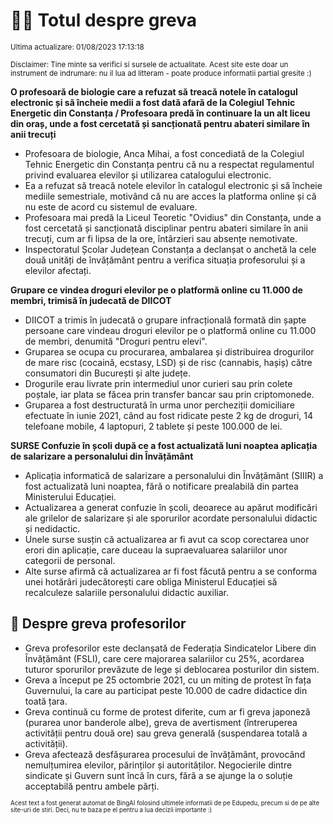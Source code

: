 # 👩‍🏫 Totul despre greva
<sub>Ultima actualizare: 01/08/2023 17:13:18</sub>

<sub>Disclaimer: Tine minte sa verifici si sursele de actualitate. Acest site este doar un instrument de indrumare: nu il lua ad litteram - poate produce informatii partial gresite :)</sub>

**O profesoară de biologie care a refuzat să treacă notele în catalogul electronic și să încheie medii a fost dată afară de la Colegiul Tehnic Energetic din Constanța / Profesoara predă în continuare la un alt liceu din oraș, unde a fost cercetată și sancționată pentru abateri similare în anii trecuți**

- Profesoara de biologie, Anca Mihai, a fost concediată de la Colegiul Tehnic Energetic din Constanța pentru că nu a respectat regulamentul privind evaluarea elevilor și utilizarea catalogului electronic.
- Ea a refuzat să treacă notele elevilor în catalogul electronic și să încheie mediile semestriale, motivând că nu are acces la platforma online și că nu este de acord cu sistemul de evaluare.
- Profesoara mai predă la Liceul Teoretic "Ovidius" din Constanța, unde a fost cercetată și sancționată disciplinar pentru abateri similare în anii trecuți, cum ar fi lipsa de la ore, întârzieri sau absențe nemotivate.
- Inspectoratul Școlar Județean Constanța a declanșat o anchetă la cele două unități de învățământ pentru a verifica situația profesorului și a elevilor afectați.

**Grupare ce vindea droguri elevilor pe o platformă online cu 11.000 de membri, trimisă în judecată de DIICOT**

- DIICOT a trimis în judecată o grupare infracțională formată din șapte persoane care vindeau droguri elevilor pe o platformă online cu 11.000 de membri, denumită "Droguri pentru elevi".
- Gruparea se ocupa cu procurarea, ambalarea și distribuirea drogurilor de mare risc (cocaină, ecstasy, LSD) și de risc (cannabis, hașiș) către consumatori din București și alte județe.
- Drogurile erau livrate prin intermediul unor curieri sau prin colete poștale, iar plata se făcea prin transfer bancar sau prin criptomonede.
- Gruparea a fost destructurată în urma unor percheziții domiciliare efectuate în iunie 2021, când au fost ridicate peste 2 kg de droguri, 14 telefoane mobile, 4 laptopuri, 2 tablete și peste 100.000 de lei.

**SURSE Confuzie în școli după ce a fost actualizată luni noaptea aplicația de salarizare a personalului din Învățământ**

- Aplicația informatică de salarizare a personalului din Învățământ (SIIIR) a fost actualizată luni noaptea, fără o notificare prealabilă din partea Ministerului Educației.
- Actualizarea a generat confuzie în școli, deoarece au apărut modificări ale grilelor de salarizare și ale sporurilor acordate personalului didactic și nedidactic.
- Unele surse susțin că actualizarea ar fi avut ca scop corectarea unor erori din aplicație, care duceau la supraevaluarea salariilor unor categorii de personal.
- Alte surse afirmă că actualizarea ar fi fost făcută pentru a se conforma unei hotărâri judecătorești care obliga Ministerul Educației să recalculeze salariile personalului didactic auxiliar.

## 🏫 Despre greva profesorilor

- Greva profesorilor este declanșată de Federația Sindicatelor Libere din Învățământ (FSLI), care cere majorarea salariilor cu 25%, acordarea tuturor sporurilor prevăzute de lege și deblocarea posturilor din sistem.
- Greva a început pe 25 octombrie 2021, cu un miting de protest în fața Guvernului, la care au participat peste 10.000 de cadre didactice din toată țara.
- Greva continuă cu forme de protest diferite, cum ar fi greva japoneză (purarea unor banderole albe), greva de avertisment (întreruperea activității pentru două ore) sau greva generală (suspendarea totală a activității).
- Greva afectează desfășurarea procesului de învățământ, provocând nemulțumirea elevilor, părinților și autorităților. Negocierile dintre sindicate și Guvern sunt încă în curs, fără a se ajunge la o soluție acceptabilă pentru ambele părți.


<sub><sub>Acest text a fost generat automat de BingAI folosind ultimele informatii de pe Edupedu, precum si de pe alte site-uri de stiri. Deci, nu te baza pe el pentru a lua decizii importante :)</sub></sub>